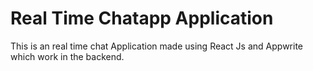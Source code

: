 # Real Time Chatapp Application
This is an real time chat Application made using React Js and Appwrite which work in the backend.
